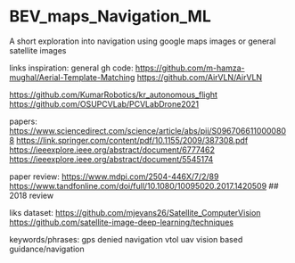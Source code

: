 # BEV_maps_Navigation_ML
A short exploration into navigation using google maps images or general satellite images



links inspiration:
general gh code:
https://github.com/m-hamza-mughal/Aerial-Template-Matching
https://github.com/AirVLN/AirVLN

https://github.com/KumarRobotics/kr_autonomous_flight
https://github.com/OSUPCVLab/PCVLabDrone2021



papers:
https://www.sciencedirect.com/science/article/abs/pii/S0967066110000808
https://link.springer.com/content/pdf/10.1155/2009/387308.pdf
https://ieeexplore.ieee.org/abstract/document/6777462
https://ieeexplore.ieee.org/abstract/document/5545174


paper review:
https://www.mdpi.com/2504-446X/7/2/89
https://www.tandfonline.com/doi/full/10.1080/10095020.2017.1420509 ## 2018 review

liks dataset:
https://github.com/mjevans26/Satellite_ComputerVision
https://github.com/satellite-image-deep-learning/techniques


keywords/phrases:
gps denied navigation
vtol
uav
vision based guidance/navigation

